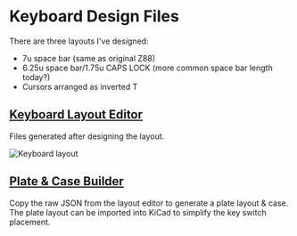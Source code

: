 # Keyboard Design Files
There are three layouts I've designed:
- 7u space bar (same as original Z88)
- 6.25u space bar/1.75u CAPS LOCK (more common space bar length today?)
- Cursors arranged as inverted T

## [Keyboard Layout Editor](https://www.keyboard-layout-editor.com/#/gists/f5774ed0544e4333186cfc4f175c03b7)
Files generated after designing the layout.<br>

![Keyboard layout](/Layout/cambridge-computer-z88_7u_space.png)

## [Plate & Case Builder](http://builder.swillkb.com)
Copy the raw JSON from the layout editor to generate a plate layout & case.<br>
The plate layout can be imported into KiCad to simplify the key switch placement.<br>

